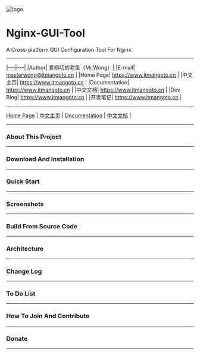![logo](https://www.itmangoto.cn/wp-content/uploads/2018/05/logo_nginx_gui_tool.jpg)

# Nginx-GUI-Tool

A Cross-platform GUI Configuration Tool For Nginx.

****


|---|---|
|Author| 爱唠叨的老鱼（Mr.Wong）|
|E-mail| masterwong@itmangoto.cn |
|Home Page| https://www.itmangoto.cn |
|中文主页| https://www.itmangoto.cn |
|Documentation| https://www.itmangoto.cn |
|中文文档| https://www.itmangoto.cn |
|Dev Blog| https://www.itmangoto.cn |
|开发笔记| https://www.itmangoto.cn |

****

[Home Page](https://www.itmangoto.cn) | [中文主页](https://www.itmangoto.cn) | [Documentation](https://www.itmangoto.cn) | [中文文档](https://www.itmangoto.cn) |

****

### About This Project

****

### Download And Installation

****

### Quick Start

****

### Screenshots

****

### Build From Source Code

****

### Architecture

****

### Change Log

****

### To Do List

****

### How To Join And Contribute

****

### Donate

****
